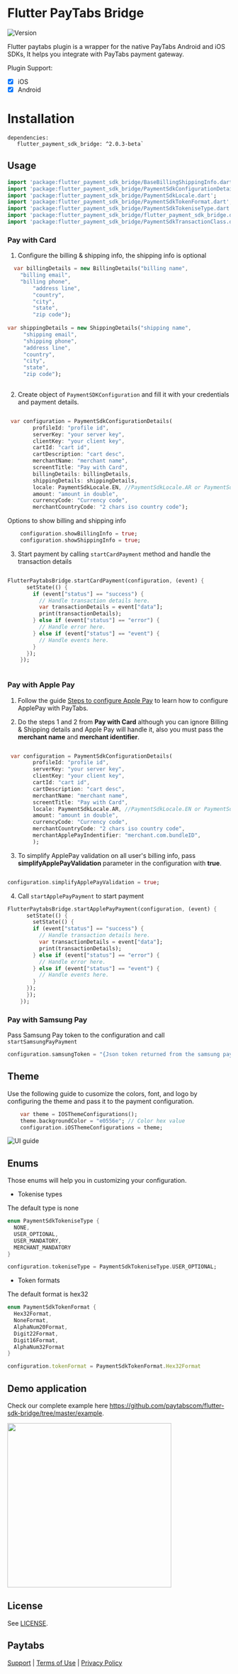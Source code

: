 # Flutter PayTabs Bridge
![Version](https://img.shields.io/badge/flutter%20paytabs%20bridge-v2.0.3_beta-green)

Flutter paytabs plugin is a wrapper for the native PayTabs Android and iOS SDKs, It helps you integrate with PayTabs payment gateway.

Plugin Support:

* [x] iOS
* [x] Android

# Installation

```
dependencies:
   flutter_payment_sdk_bridge: ^2.0.3-beta`
```

## Usage

```dart
import 'package:flutter_payment_sdk_bridge/BaseBillingShippingInfo.dart';
import 'package:flutter_payment_sdk_bridge/PaymentSdkConfigurationDetails.dart';
import 'package:flutter_payment_sdk_bridge/PaymentSdkLocale.dart';
import 'package:flutter_payment_sdk_bridge/PaymentSdkTokenFormat.dart';
import 'package:flutter_payment_sdk_bridge/PaymentSdkTokeniseType.dart';
import 'package:flutter_payment_sdk_bridge/flutter_payment_sdk_bridge.dart';
import 'package:flutter_payment_sdk_bridge/PaymentSdkTransactionClass.dart';
```

### Pay with Card

1. Configure the billing & shipping info, the shipping info is optional

```dart
  var billingDetails = new BillingDetails("billing name", 
    "billing email", 
    "billing phone",
        "address line", 
        "country", 
        "city", 
        "state", 
        "zip code");
        
var shippingDetails = new ShippingDetails("shipping name", 
     "shipping email", 
     "shipping phone",
     "address line", 
     "country", 
     "city", 
     "state", 
     "zip code");
                                              
```

2. Create object of `PaymentSDKConfiguration` and fill it with your credentials and payment details.

```dart

 var configuration = PaymentSdkConfigurationDetails(
        profileId: "profile id",
        serverKey: "your server key",
        clientKey: "your client key",
        cartId: "cart id",
        cartDescription: "cart desc",
        merchantName: "merchant name",
        screentTitle: "Pay with Card",
        billingDetails: billingDetails,
        shippingDetails: shippingDetails,
        locale: PaymentSdkLocale.EN, //PaymentSdkLocale.AR or PaymentSdkLocale.DEFAULT 
        amount: "amount in double",
        currencyCode: "Currency code",
        merchantCountryCode: "2 chars iso country code");
```

Options to show billing and shipping info

```dart
	configuration.showBillingInfo = true;
	configuration.showShippingInfo = true;
```

3. Start payment by calling `startCardPayment` method and handle the transaction details 

```dart

FlutterPaytabsBridge.startCardPayment(configuration, (event) {
      setState(() {
        if (event["status"] == "success") {
          // Handle transaction details here.
          var transactionDetails = event["data"];
          print(transactionDetails);
        } else if (event["status"] == "error") {
          // Handle error here.
        } else if (event["status"] == "event") {
          // Handle events here.
        }
      });
    });
     
```

### Pay with Apple Pay

1. Follow the guide [Steps to configure Apple Pay][applepayguide] to learn how to configure ApplePay with PayTabs.

2. Do the steps 1 and 2 from **Pay with Card** although you can ignore Billing & Shipping details and Apple Pay will handle it, also you must pass the **merchant name** and **merchant identifier**.

```dart

 var configuration = PaymentSdkConfigurationDetails(
        profileId: "profile id",
        serverKey: "your server key",
        clientKey: "your client key",
        cartId: "cart id",
        cartDescription: "cart desc",
        merchantName: "merchant name",
        screentTitle: "Pay with Card",
        locale: PaymentSdkLocale.AR, //PaymentSdkLocale.EN or PaymentSdkLocale.DEFAULT 
        amount: "amount in double",
        currencyCode: "Currency code",
        merchantCountryCode: "2 chars iso country code",
        merchantApplePayIndentifier: "merchant.com.bundleID",
        );
```

3. To simplify ApplePay validation on all user's billing info, pass **simplifyApplePayValidation** parameter in the configuration with **true**.

```dart

configuration.simplifyApplePayValidation = true;

```

4. Call `startApplePayPayment` to start payment

```dart
FlutterPaytabsBridge.startApplePayPayment(configuration, (event) {
      setState(() {
        setState(() {
        if (event["status"] == "success") {
          // Handle transaction details here.
          var transactionDetails = event["data"];
          print(transactionDetails);
        } else if (event["status"] == "error") {
          // Handle error here.
        } else if (event["status"] == "event") {
          // Handle events here.
        }
      });
      });
    });
```

### Pay with Samsung Pay

Pass Samsung Pay token to the configuration and call `startSamsungPayPayment`

```dart
configuration.samsungToken = "{Json token returned from the samsung pay payment}"
```

## Theme
Use the following guide to cusomize the colors, font, and logo by configuring the theme and pass it to the payment configuration.

```dart
	var theme = IOSThemeConfigurations();
	theme.backgroundColor = "e0556e"; // Color hex value
	configuration.iOSThemeConfigurations = theme;
```

![UI guide](https://user-images.githubusercontent.com/13621658/109432213-d7981380-7a12-11eb-9224-c8fc12b0024d.jpg)

## Enums

Those enums will help you in customizing your configuration.

* Tokenise types

 The default type is none

```dart
enum PaymentSdkTokeniseType {
  NONE,
  USER_OPTIONAL,
  USER_MANDATORY,
  MERCHANT_MANDATORY
}

```

```dart
configuration.tokeniseType = PaymentSdkTokeniseType.USER_OPTIONAL;
```

* Token formats

The default format is hex32

```dart
enum PaymentSdkTokenFormat {
  Hex32Format,
  NoneFormat,
  AlphaNum20Format,
  Digit22Format,
  Digit16Format,
  AlphaNum32Format
}
```

```javascript
configuration.tokenFormat = PaymentSdkTokenFormat.Hex32Format
```
## Demo application

Check our complete example here <https://github.com/paytabscom/flutter-sdk-bridge/tree/master/example>.

<img src="https://user-images.githubusercontent.com/13621658/109432386-905e5280-7a13-11eb-847c-63f2c554e2d1.png" width="370">

## License

See [LICENSE][license].

## Paytabs

[Support][1] | [Terms of Use][2] | [Privacy Policy][3]

 [1]: https://www.paytabs.com/en/support/
 [2]: https://www.paytabs.com/en/terms-of-use/
 [3]: https://www.paytabs.com/en/privacy-policy/
 [license]: https://github.com/paytabscom/flutter-sdk-bridge/blob/pt2/LICENSE
 [applepayguide]: https://github.com/paytabscom/flutter-sdk-bridge/blob/pt2/ApplePayConfiguration.md
